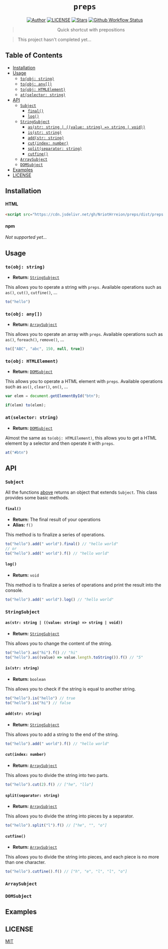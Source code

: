 <div align="center">

# `preps`

[![Author](https://img.shields.io/badge/Author-NriotHrreion-red.svg "Author")](https://github.com/NriotHrreion)
[![LICENSE](https://img.shields.io/badge/License-MIT-green.svg "LICENSE")](./LICENSE)
[![Stars](https://img.shields.io/github/stars/NriotHrreion/preps.svg?label=Stars&style=flat)](https://github.com/NriotHrreion/preps/stargazers)
[![Github Workflow Status](https://img.shields.io/github/actions/workflow/status/NriotHrreion/preps/test.yml)](https://github.com/NriotHrreion/preps/actions/workflows/test.yml)

> Quick shortcut with prepositions

</div>

> This project hasn't completed yet...

## Table of Contents

- [Installation](#installation)
- [Usage](#usage)
    - [`to(obj: string)`](#to-string)
    - [`to(obj: any[])`](#to-array)
    - [`to(obj: HTMLElement)`](#to-dom)
    - [`at(selector: string)`](#at)
- [API](#api)
    - [`Subject`](#subject)
        - [`final()`](#final)
        - [`log()`](#log)
    - [`StringSubject`](#stringsubject)
        - [`as(str: string | ((value: string) => string | void))`](#as)
        - [`is(str: string)`](#is)
        - [`add(str: string)`](#add)
        - [`cut(index: number)`](#cut)
        - [`split(separator: string)`](#split)
        - [`cutfine()`](#cutfine)
    - [`ArraySubject`](#arraysubject)
    - [`DOMSubject`](#domsubject)
- [Examples](#examples)
- [LICENSE](#license)

## Installation

#### HTML

```html
<script src="https://cdn.jsdelivr.net/gh/NriotHrreion/preps/dist/preps.min.js"></script>
```

#### npm

_Not supported yet..._

## Usage

### `to(obj: string)` <a id="to-string"></a>

- **Return:** [`StringSubject`](#stringsubject)

This allows you to operate a string with `preps`. Available operations such as `as()`, `cut()`, `cutfine()`, ...

```ts
to("hello")
```

### `to(obj: any[])` <a id="to-array"></a>

- **Return:** [`ArraySubject`](#arraysubject)

This allows you to operate an array with `preps`. Available operations such as `as()`, `foreach()`, `remove()`, ...

```ts
to(["ABC", "abc", 150, null, true])
```

### `to(obj: HTMLElement)` <a id="to-dom"></a>

- **Return:** [`DOMSubject`](#domsubject)

This allows you to operate a HTML element with `preps`. Available operations such as `as()`, `clear()`, `on()`, ...

```ts
var elem = document.getElementById("btn");

if(elem) to(elem);
```

### `at(selector: string)` <a id="at"></a>

- **Return:** [`DOMSubject`](#domsubject)

Almost the same as `to(obj: HTMLElement)`, this allows you to get a HTML element by a selector and then operate it with `preps`.

```ts
at("#btn")
```

## API

### `Subject`

All the functions [above](#usage) returns an object that extends `Subject`. This class provides some basic methods.

#### `final()` <a id="final"></a>

- **Return:** The final result of your operations
- **Alias:** `f()`

This method is to finalize a series of operations.

```ts
to("hello").add(" world").final() // "hello world"
// or
to("hello").add(" world").f() // "hello world"
```

#### `log()` <a id="log"></a>

- **Return:** `void`

This method is to finalize a series of operations and print the result into the console.

```ts
to("hello").add(" world").log() // "hello world"
```

### `StringSubject`

#### `as(str: string | ((value: string) => string | void))` <a id="as"></a>

- **Return:** [`StringSubject`](#stringsubject)

This allows you to change the content of the string.

```ts
to("hello").as("hi").f() // "hi"
to("hello").as((value) => value.length.toString()).f() // "5"
```

#### `is(str: string)` <a id="is"></a>

- **Return:** `boolean`

This allows you to check if the string is equal to another string.

```ts
to("hello").is("hello") // true
to("hello").is("hi") // false
```

#### `add(str: string)` <a id="add"></a>

- **Return:** [`StringSubject`](#stringsubject)

This allows you to add a string to the end of the string.

```ts
to("hello").add(" world").f() // "hello world"
```

#### `cut(index: number)` <a id="cut"></a>

- **Return:** [`ArraySubject`](#arraysubject)

This allows you to divide the string into two parts.

```ts
to("hello").cut(2).f() // ["he", "llo"]
```

#### `split(separator: string)` <a id="split"></a>

- **Return:** [`ArraySubject`](#arraysubject)

This allows you to divide the string into pieces by a separator.

```ts
to("hello").split("l").f() // ["he", "", "o"]
```

#### `cutfine()` <a id="cutfine"></a>

- **Return:** [`ArraySubject`](#arraysubject)

This allows you to divide the string into pieces, and each piece is no more than one character.

```ts
to("hello").cutfine().f() // ["h", "e", "l", "l", "o"]
```

### `ArraySubject`

### `DOMSubject`

## Examples

## LICENSE

[MIT](./LICENSE)
